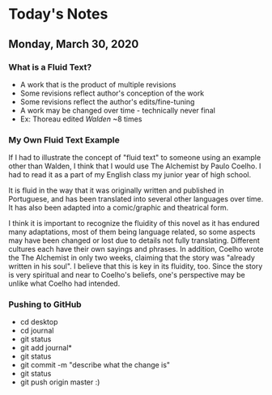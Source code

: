 # Today's Notes

## Monday, March 30, 2020

### What is a Fluid Text?

- A work that is the product of multiple revisions
- Some revisions reflect author's conception of the work
- Some revisions reflect the author's edits/fine-tuning
- A work may be changed over time - technically never final
- Ex: Thoreau edited *Walden* ~8 times

### My Own Fluid Text Example

  If I had to illustrate the concept of "fluid text" to someone using an example other than Walden, I think that I would use The Alchemist by Paulo Coelho. I had to read it as a part of my English class my junior year of high school. 

It is fluid in the way that it was originally written and published in Portuguese, and has been translated into several other languages over time. It has also been adapted into a comic/graphic and theatrical form.

I think it is important to recognize the fluidity of this novel as it has endured many adaptations, most of them being language related, so some aspects may have been changed or lost due to details not fully translating. Different cultures each have their own sayings and phrases. In addition, Coelho wrote the The Alchemist in only two weeks, claiming that the story was "already written in his soul". I believe that this is key in its fluidity, too. Since the story is very spiritual and near to Coelho's beliefs, one's perspective may be unlike what Coelho had intended.  

### Pushing to GitHub
- cd desktop
- cd journal
- git status
- git add journal*
- git status
- git commit -m "describe what the change is"
- git status
- git push origin master
 :) 